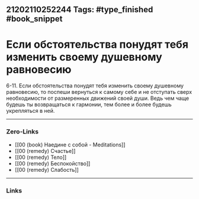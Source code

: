 21202110252244
Tags: #type_finished #book_snippet 
---
# Если обстоятельства понудят тебя изменить своему душевному равновесию

 6-11. Если обстоятельства понудят тебя изменить своему душевному равновесию, то поспеши вернуться к самому себе и не отступать сверх необходимости от размеренных движений своей души. Ведь чем чаще будешь ты возвращаться к гармонии, тем более и более будешь укрепляться в ней. 

---
### Zero-Links
 - [[00 (book) Наедине с собой - Meditations]]
 - [[00 (remedy) Счастье]]
 - [[00 (remedy) Тело]]
 - [[00 (remedy) Беспокойство]]
 - [[00 (remedy) Слабость]]
---
### Links
